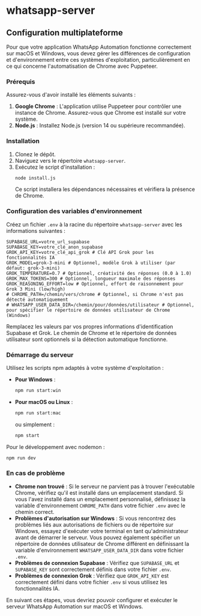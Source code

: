 # whatsapp-server

## Configuration multiplateforme

Pour que votre application WhatsApp Automation fonctionne correctement sur macOS et Windows, vous devez gérer les différences de configuration et d'environnement entre ces systèmes d'exploitation, particulièrement en ce qui concerne l'automatisation de Chrome avec Puppeteer.

### Prérequis

Assurez-vous d'avoir installé les éléments suivants :

1.  **Google Chrome** : L'application utilise Puppeteer pour contrôler une instance de Chrome. Assurez-vous que Chrome est installé sur votre système.
2.  **Node.js** : Installez Node.js (version 14 ou supérieure recommandée).

### Installation

1.  Clonez le dépôt.
2.  Naviguez vers le répertoire `whatsapp-server`.
3.  Exécutez le script d'installation :
    ```bash
    node install.js
    ```
    Ce script installera les dépendances nécessaires et vérifiera la présence de Chrome.

### Configuration des variables d'environnement

Créez un fichier `.env` à la racine du répertoire `whatsapp-server` avec les informations suivantes :

```dotenv
SUPABASE_URL=votre_url_supabase
SUPABASE_KEY=votre_clé_anon_supabase
GROK_API_KEY=votre_clé_api_grok # Clé API Grok pour les fonctionnalités IA
GROK_MODEL=grok-3-mini # Optionnel, modèle Grok à utiliser (par défaut: grok-3-mini)
GROK_TEMPERATURE=0.7 # Optionnel, créativité des réponses (0.0 à 1.0)
GROK_MAX_TOKENS=300 # Optionnel, longueur maximale des réponses
GROK_REASONING_EFFORT=low # Optionnel, effort de raisonnement pour Grok 3 Mini (low/high)
# CHROME_PATH=/chemin/vers/chrome # Optionnel, si Chrome n'est pas détecté automatiquement
# WHATSAPP_USER_DATA_DIR=/chemin/pour/données/utilisateur # Optionnel, pour spécifier le répertoire de données utilisateur de Chrome (Windows)
```

Remplacez les valeurs par vos propres informations d'identification Supabase et Grok. Le chemin de Chrome et le répertoire de données utilisateur sont optionnels si la détection automatique fonctionne.

### Démarrage du serveur

Utilisez les scripts npm adaptés à votre système d'exploitation :

*   **Pour Windows** :
    ```bash
    npm run start:win
    ```
*   **Pour macOS ou Linux** :
    ```bash
    npm run start:mac
    ```
    ou simplement :
    ```bash
    npm start
    ```

Pour le développement avec nodemon :

```bash
npm run dev
```

### En cas de problème

*   **Chrome non trouvé** : Si le serveur ne parvient pas à trouver l'exécutable Chrome, vérifiez qu'il est installé dans un emplacement standard. Si vous l'avez installé dans un emplacement personnalisé, définissez la variable d'environnement `CHROME_PATH` dans votre fichier `.env` avec le chemin correct.
*   **Problèmes d'autorisation sur Windows** : Si vous rencontrez des problèmes liés aux autorisations de fichiers ou de répertoire sur Windows, essayez d'exécuter votre terminal en tant qu'administrateur avant de démarrer le serveur. Vous pouvez également spécifier un répertoire de données utilisateur de Chrome différent en définissant la variable d'environnement `WHATSAPP_USER_DATA_DIR` dans votre fichier `.env`.
*   **Problèmes de connexion Supabase** : Vérifiez que `SUPABASE_URL` et `SUPABASE_KEY` sont correctement définis dans votre fichier `.env`.
*   **Problèmes de connexion Grok** : Vérifiez que `GROK_API_KEY` est correctement défini dans votre fichier `.env` si vous utilisez les fonctionnalités IA.

En suivant ces étapes, vous devriez pouvoir configurer et exécuter le serveur WhatsApp Automation sur macOS et Windows.
